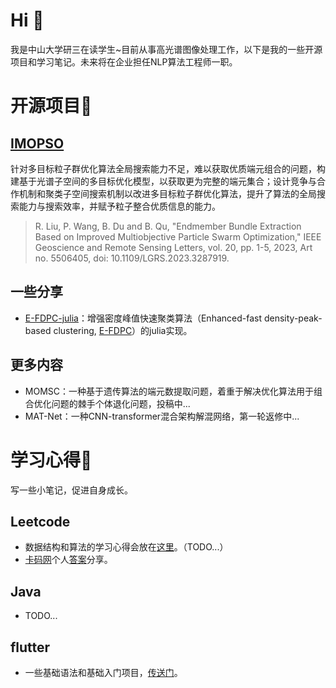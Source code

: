 # Hi 👋
我是中山大学研三在读学生~目前从事高光谱图像处理工作，以下是我的一些开源项目和学习笔记。未来将在企业担任NLP算法工程师一职。

# 开源项目🔭

## [IMOPSO](https://github.com/liurongwhm/IMOPSO-EBE)
针对多目标粒子群优化算法全局搜索能力不足，难以获取优质端元组合的问题，构建基于光谱子空间的多目标优化模型，以获取更为完整的端元集合；设计竞争与合作机制和聚类子空间搜索机制以改进多目标粒子群优化算法，提升了算法的全局搜索能力与搜索效率，并赋予粒子整合优质信息的能力。
> R. Liu, P. Wang, B. Du and B. Qu, "Endmember Bundle Extraction Based on Improved Multiobjective Particle Swarm Optimization," IEEE Geoscience and Remote Sensing Letters, vol. 20, pp. 1-5, 2023, Art no. 5506405, doi: 10.1109/LGRS.2023.3287919.

## 一些分享

- [E-FDPC-julia](https://github.com/WangPengrui/E-FDPC-julia)：增强密度峰值快速聚类算法（Enhanced-fast density-peak-based clustering, [E-FDPC](https://github.com/senjia1980/EFDPC)）的julia实现。

## 更多内容

- MOMSC：一种基于遗传算法的端元数提取问题，着重于解决优化算法用于组合优化问题的棘手个体退化问题，投稿中...
- MAT-Net：一种CNN-transformer混合架构解混网络，第一轮返修中...

# 学习心得🌱
写一些小笔记，促进自身成长。

## Leetcode
- 数据结构和算法的学习心得会放在[这里](https://github.com/WangPengrui/leetcode-learing)。（TODO...）
- [卡码网](https://kamacoder.com/)个人[答案](https://github.com/WangPengrui/leetcode-learing/tree/main/kama)分享。

## Java
- TODO...

## flutter
- 一些基础语法和基础入门项目，[传送门](https://github.com/WangPengrui/flutter-learing)。



<!--
**WangPengrui/WangPengrui** is a ✨ _special_ ✨ repository because its `README.md` (this file) appears on your GitHub profile.

Here are some ideas to get you started:

- 🔭 I’m currently working on ...
- 🌱 I’m currently learning ...
- 👯 I’m looking to collaborate on ...
- 🤔 I’m looking for help with ...
- 💬 Ask me about ...
- 📫 How to reach me: ...
- 😄 Pronouns: ...
- ⚡ Fun fact: ...
-->
 
